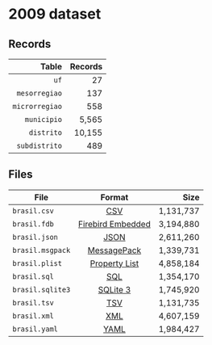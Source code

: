 # 2009 dataset

## Records

|          Table | Records |
| --------------:| -------:|
|           `uf` |      27 |
|  `mesorregiao` |     137 |
| `microrregiao` |     558 |
|    `municipio` |   5,565 |
|     `distrito` |  10,155 |
|  `subdistrito` |     489 |

## Files

| File             | Format                                                                                 |      Size |
| ---------------- |:--------------------------------------------------------------------------------------:| ---------:|
| `brasil.csv`     | [CSV](https://en.wikipedia.org/wiki/Comma-separated_values)                            | 1,131,737 |
| `brasil.fdb`     | [Firebird Embedded](https://en.wikipedia.org/wiki/Embedded_database#Firebird_Embedded) | 3,194,880 |
| `brasil.json`    | [JSON](https://en.wikipedia.org/wiki/JSON)                                             | 2,611,260 |
| `brasil.msgpack` | [MessagePack](https://en.wikipedia.org/wiki/MessagePack)                               | 1,339,731 |
| `brasil.plist`   | [Property List](https://en.wikipedia.org/wiki/Property_list)                           | 4,858,184 |
| `brasil.sql`     | [SQL](https://en.wikipedia.org/wiki/SQL)                                               | 1,354,170 |
| `brasil.sqlite3` | [SQLite 3](https://en.wikipedia.org/wiki/SQLite)                                       | 1,745,920 |
| `brasil.tsv`     | [TSV](https://en.wikipedia.org/wiki/Tab-separated_values)                              | 1,131,735 |
| `brasil.xml`     | [XML](https://en.wikipedia.org/wiki/XML)                                               | 4,607,159 |
| `brasil.yaml`    | [YAML](https://en.wikipedia.org/wiki/YAML)                                             | 1,984,427 |
